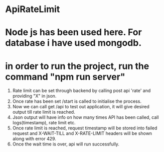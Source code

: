 # ApiRateLimit
# Node js has been used here. For database i have used mongodb.
# in order to run the project, run the command "npm run server"
1. Rate limit can be set through backend by calling post api 'rate' and providing "X" in json.
2. Once rate has been set /start is called to initialise the process.
3. Now we can call get /api to test out application, it will give desired output till rate limit is reached.
4. Json output will have info on how many times API has been called, call logs(timestamp), rate limit etc.
5. Once rate limit is reached, request timestamp will be stored into failed request and X-WAIT-TILL and X-RATE-LIMIT headers will be shown along with error 429.
6. Once the wait time is over, api will run successfully.
